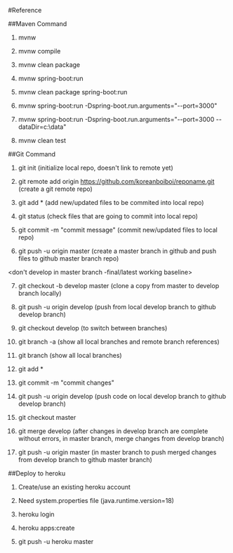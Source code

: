 #Reference

##Maven Command

1.  mvnw

2.  mvnw compile

3.  mvnw clean package

4.  mvnw spring-boot:run

5.  mvnw clean package spring-boot:run

6.  mvnw spring-boot:run -Dspring-boot.run.arguments="--port=3000"

7.  mvnw spring-boot:run -Dspring-boot.run.arguments="--port=3000 --dataDir=c:\data"

8.  mvnw clean test

##Git Command

1.  git init (initialize local repo, doesn't link to remote yet)

2.  git remote add origin https://github.com/koreanboiboi/reponame.git (create a git remote repo)

3.  git add * (add new/updated files to be commited into local repo)

4.  git status (check files that are going to commit into local repo)

5.  git commit -m "commit message" (commit new/updated files to local repo)

6.  git push -u origin master (create a master branch in github and push files to github master branch repo)

<don't develop in master branch -final/latest working baseline>

7.  git checkout -b develop master (clone a copy from master to develop branch locally)

8.  git push -u origin develop (push from local develop branch to github develop branch)

9.  git checkout develop (to switch between branches)

10. git branch -a (show all local branches and remote branch references)

11. git branch (show all local branches)

<always develop in develop branch>

12. git add *

13. git commit -m "commit changes"

14. git push -u origin develop (push code on local develop branch to github develop branch)

15. git checkout master 

16. git merge develop (after changes in develop branch are complete without errors, in master branch, merge changes from develop branch)

17. git push -u origin master (in master branch to push merged changes from develop branch to github master branch)

##Deploy to heroku

1.  Create/use an existing heroku account

2.  Need system.properties file (java.runtime.version=18)

3.  heroku login

4.  heroku apps:create

5.  git push -u heroku master